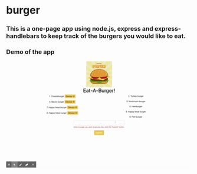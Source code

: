 # burger

### This is a one-page app using node.js, express and express-handlebars to keep track of the burgers you would like to eat.

### Demo of the app

![App Demo](repo-assets/burger.gif)
